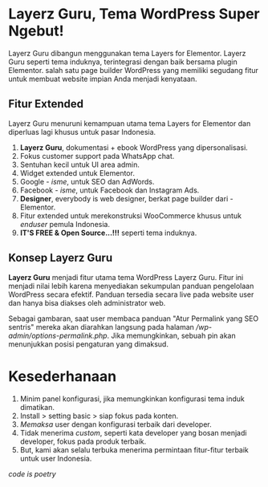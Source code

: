# Layerz Guru, Tema WordPress Super Ngebut!
Layerz Guru dibangun menggunakan tema Layers for Elementor. Layerz Guru seperti tema induknya, terintegrasi dengan baik bersama plugin Elementor. salah satu page builder WordPress yang memiliki segudang fitur untuk membuat website impian Anda menjadi kenyataan. 

## Fitur Extended
Layerz Guru menuruni kemampuan utama tema Layers for Elementor dan diperluas lagi khusus untuk pasar Indonesia.
1. **Layerz Guru**, dokumentasi + ebook WordPress yang dipersonalisasi.
2. Fokus customer support pada WhatsApp chat.
3. Sentuhan kecil untuk UI area admin.
4. Widget extended untuk Elementor.
5. Google *- isme*, untuk SEO dan AdWords.
6. Facebook *- isme*, untuk Facebook dan Instagram Ads.
7. **Designer**, everybody is web designer, berkat page builder dari -Elementor.
7. Fitur extended untuk merekonstruksi WooCommerce khusus untuk *enduser* pemula Indonesia.
8. **IT'S FREE & Open Source...!!!** seperti tema induknya.

## Konsep Layerz Guru
**Layerz Guru** menjadi fitur utama tema WordPress Layerz Guru. Fitur ini menjadi nilai lebih karena menyediakan sekumpulan panduan pengelolaan WordPress secara efektif. Panduan tersedia secara live pada website user dan hanya bisa diakses oleh administrator web.

Sebagai gambaran, saat user membaca panduan "Atur Permalink yang SEO sentris" mereka akan diarahkan langsung pada halaman */wp-admin/options-permalink.php*. Jika memungkinkan, sebuah pin akan menunjukkan posisi pengaturan yang dimaksud. 

# Kesederhanaan
1. Minim panel konfigurasi, jika memungkinkan konfigurasi tema induk dimatikan.
2. Install > setting basic > siap fokus pada konten.
3. *Memaksa* user dengan konfigurasi terbaik dari developer.
4. Tidak menerima *custom*, seperti kata developer yang bosan menjadi developer, fokus pada produk terbaik.
5. But, kami akan selalu terbuka menerima permintaan fitur-fitur terbaik untuk user Indonesia.

*code is poetry*

